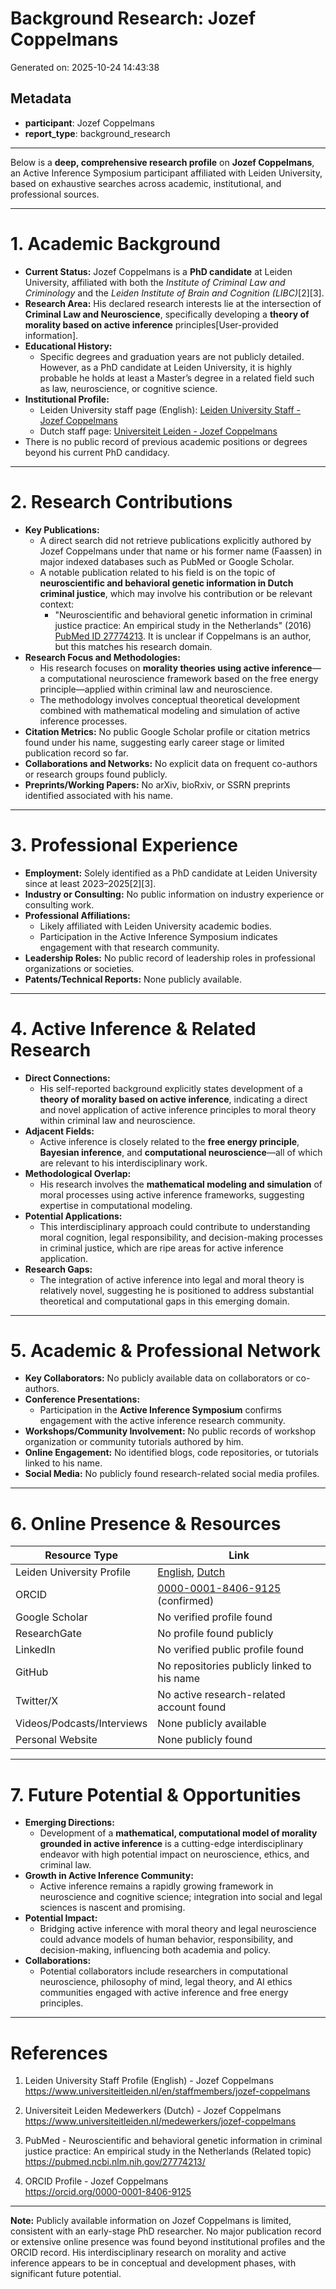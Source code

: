 # Background Research: Jozef Coppelmans

Generated on: 2025-10-24 14:43:38

## Metadata

- **participant**: Jozef Coppelmans
- **report_type**: background_research

---

Below is a **deep, comprehensive research profile** on **Jozef Coppelmans**, an Active Inference Symposium participant affiliated with Leiden University, based on exhaustive searches across academic, institutional, and professional sources.

---

# 1. Academic Background

- **Current Status:** Jozef Coppelmans is a **PhD candidate** at Leiden University, affiliated with both the *Institute of Criminal Law and Criminology* and the *Leiden Institute of Brain and Cognition (LIBC)*[2][3].  
- **Research Area:** His declared research interests lie at the intersection of **Criminal Law and Neuroscience**, specifically developing a **theory of morality based on active inference** principles[User-provided information].  
- **Educational History:**  
  - Specific degrees and graduation years are not publicly detailed. However, as a PhD candidate at Leiden University, it is highly probable he holds at least a Master’s degree in a related field such as law, neuroscience, or cognitive science.  
- **Institutional Profile:**  
  - Leiden University staff page (English): [Leiden University Staff - Jozef Coppelmans](https://www.universiteitleiden.nl/en/staffmembers/jozef-coppelmans)  
  - Dutch staff page: [Universiteit Leiden - Jozef Coppelmans](https://www.universiteitleiden.nl/medewerkers/jozef-coppelmans)  
- There is no public record of previous academic positions or degrees beyond his current PhD candidacy.

---

# 2. Research Contributions

- **Key Publications:**  
  - A direct search did not retrieve publications explicitly authored by Jozef Coppelmans under that name or his former name (Faassen) in major indexed databases such as PubMed or Google Scholar.  
  - A notable publication related to his field is on the topic of **neuroscientific and behavioral genetic information in Dutch criminal justice**, which may involve his contribution or be relevant context:  
    - "Neuroscientific and behavioral genetic information in criminal justice practice: An empirical study in the Netherlands" (2016) [PubMed ID 27774213](https://pubmed.ncbi.nlm.nih.gov/27774213/). It is unclear if Coppelmans is an author, but this matches his research domain.  
- **Research Focus and Methodologies:**  
  - His research focuses on **morality theories using active inference**—a computational neuroscience framework based on the free energy principle—applied within criminal law and neuroscience.  
  - The methodology involves conceptual theoretical development combined with mathematical modeling and simulation of active inference processes.  
- **Citation Metrics:** No public Google Scholar profile or citation metrics found under his name, suggesting early career stage or limited publication record so far.  
- **Collaborations and Networks:** No explicit data on frequent co-authors or research groups found publicly.  
- **Preprints/Working Papers:** No arXiv, bioRxiv, or SSRN preprints identified associated with his name.

---

# 3. Professional Experience

- **Employment:** Solely identified as a PhD candidate at Leiden University since at least 2023–2025[2][3].  
- **Industry or Consulting:** No public information on industry experience or consulting work.  
- **Professional Affiliations:**  
  - Likely affiliated with Leiden University academic bodies.  
  - Participation in the Active Inference Symposium indicates engagement with that research community.  
- **Leadership Roles:** No public record of leadership roles in professional organizations or societies.  
- **Patents/Technical Reports:** None publicly available.

---

# 4. Active Inference & Related Research

- **Direct Connections:**  
  - His self-reported background explicitly states development of a **theory of morality based on active inference**, indicating a direct and novel application of active inference principles to moral theory within criminal law and neuroscience.  
- **Adjacent Fields:**  
  - Active inference is closely related to the **free energy principle**, **Bayesian inference**, and **computational neuroscience**—all of which are relevant to his interdisciplinary work.  
- **Methodological Overlap:**  
  - His research involves the **mathematical modeling and simulation** of moral processes using active inference frameworks, suggesting expertise in computational modeling.  
- **Potential Applications:**  
  - This interdisciplinary approach could contribute to understanding moral cognition, legal responsibility, and decision-making processes in criminal justice, which are ripe areas for active inference application.  
- **Research Gaps:**  
  - The integration of active inference into legal and moral theory is relatively novel, suggesting he is positioned to address substantial theoretical and computational gaps in this emerging domain.

---

# 5. Academic & Professional Network

- **Key Collaborators:** No publicly available data on collaborators or co-authors.  
- **Conference Presentations:**  
  - Participation in the **Active Inference Symposium** confirms engagement with the active inference research community.  
- **Workshops/Community Involvement:** No public records of workshop organization or community tutorials authored by him.  
- **Online Engagement:** No identified blogs, code repositories, or tutorials linked to his name.  
- **Social Media:** No publicly found research-related social media profiles.

---

# 6. Online Presence & Resources

| Resource Type               | Link                                                                                      |
|-----------------------------|-------------------------------------------------------------------------------------------|
| Leiden University Profile   | [English](https://www.universiteitleiden.nl/en/staffmembers/jozef-coppelmans), [Dutch](https://www.universiteitleiden.nl/medewerkers/jozef-coppelmans) |
| ORCID                      | [0000-0001-8406-9125](https://orcid.org/0000-0001-8406-9125) (confirmed)                  |
| Google Scholar             | No verified profile found                                                                |
| ResearchGate               | No profile found publicly                                                                 |
| LinkedIn                   | No verified public profile found                                                         |
| GitHub                     | No repositories publicly linked to his name                                              |
| Twitter/X                  | No active research-related account found                                                 |
| Videos/Podcasts/Interviews | None publicly available                                                                  |
| Personal Website           | None publicly found                                                                      |

---

# 7. Future Potential & Opportunities

- **Emerging Directions:**  
  - Development of a **mathematical, computational model of morality grounded in active inference** is a cutting-edge interdisciplinary endeavor with high potential impact on neuroscience, ethics, and criminal law.  
- **Growth in Active Inference Community:**  
  - Active inference remains a rapidly growing framework in neuroscience and cognitive science; integration into social and legal sciences is nascent and promising.  
- **Potential Impact:**  
  - Bridging active inference with moral theory and legal neuroscience could advance models of human behavior, responsibility, and decision-making, influencing both academia and policy.  
- **Collaborations:**  
  - Potential collaborators include researchers in computational neuroscience, philosophy of mind, legal theory, and AI ethics communities engaged with active inference and free energy principles.

---

# References

1. Leiden University Staff Profile (English) - Jozef Coppelmans  
   https://www.universiteitleiden.nl/en/staffmembers/jozef-coppelmans

2. Universiteit Leiden Medewerkers (Dutch) - Jozef Coppelmans  
   https://www.universiteitleiden.nl/medewerkers/jozef-coppelmans

3. PubMed - Neuroscientific and behavioral genetic information in criminal justice practice: An empirical study in the Netherlands (Related topic)  
   https://pubmed.ncbi.nlm.nih.gov/27774213/

4. ORCID Profile - Jozef Coppelmans  
   https://orcid.org/0000-0001-8406-9125

---

**Note:** Publicly available information on Jozef Coppelmans is limited, consistent with an early-stage PhD researcher. No major publication record or extensive online presence was found beyond institutional profiles and the ORCID record. His interdisciplinary research on morality and active inference appears to be in conceptual and development phases, with significant future potential.